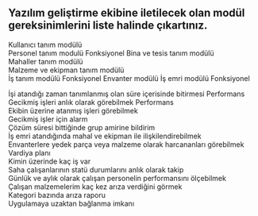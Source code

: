  ## Yazılım geliştirme ekibine iletilecek olan modül gereksinimlerini liste halinde çıkartınız.  
 
 Kullanıcı tanım modülü  
 Personel tanım modulü            Fonksiyonel
 Bina ve tesis tanım modülü   
 Mahaller tanım modülü  
 Malzeme ve ekipman tanım modülü   
 İş tanım modülü                  Fonksiyonel
 Envanter modülü 
 İş emri modülü                   Fonksiyonel 
 
 
 İşi atandığı zaman tanımlanmış olan süre içerisinde bitirmesi  Performans  
 Gecikmiş işleri anlık olarak görebilmek    Performans    
 Ekibin  üzerine atanmış işleri görebilmek   
 Gecikmiş işler için alarm   
 Çözüm süresi bittiğinde grup amirine bildirim   
 İş emri atandığında mahal ve ekipman ile ilişkilendirebilmek  
 Envanterlere yedek parça veya malzeme olarak harcananları görebilmek  
 Vardiya planı  
 Kimin üzerinde kaç iş var  
 Saha çalışanlarının statü durumlarını anlık olarak takip  
 Günlük ve aylık olarak çalışan personelin performansını ölçebilmek  
 Çalışan malzemelerim kaç kez arıza verdiğini görmek  
 Kategori bazında arıza raporu  
 Uygulamaya uzaktan bağlanma imkanı  
